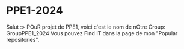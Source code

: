 # PPE1-2024
Salut :>
POuR projet de PPE1, voici c'est le nom de nOtre Group: GroupPPE1_2024
Vous pouvez Find IT dans la page de mon "Popular repositories".

